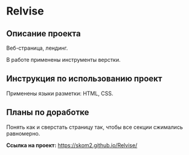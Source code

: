 # Relvise

## Описание проекта

Веб-страница, лендинг.

В работе применены инструменты верстки.

## Инструкция по использованию проект

Применены языки разметки: HTML, CSS.

## Планы по доработке

Понять как и сверстать страницу так, чтобы все секции сжимались равномерно.

**Ссылка на проект:** https://skom2.github.io/Relvise/


